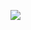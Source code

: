 


<a href="https://transactions.sendowl.com/products/79035506/C1E2AD49/view" rel="nofollow"><img src="https://transactions.sendowl.com/assets/external/v2/buy-now.png" /></a><script type="text/javascript" src="https://transactions.sendowl.com/assets/sendowl.js" ></script>
